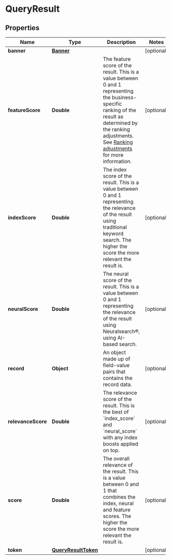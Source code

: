 

# QueryResult


## Properties

Name | Type | Description | Notes
------------ | ------------- | ------------- | -------------
**banner** | [**Banner**](Banner.md) |  |  [optional]
**featureScore** | **Double** | The feature score of the result.  This is a value between 0 and 1 representing the business-specific ranking of the result as determined by the ranking adjustments. See [Ranking adjustments](https://docs.search.io/documentation/fundamentals/search-settings/ranking-adjustments) for more information. |  [optional]
**indexScore** | **Double** | The index score of the result.  This is a value between 0 and 1 representing the relevance of the result using traditional keyword search. The higher the score the more relevant the result is. |  [optional]
**neuralScore** | **Double** | The neural score of the result.  This is a value between 0 and 1 representing the relevance of the result using Neuralsearch®, using AI-based search. |  [optional]
**record** | **Object** | An object made up of field-value pairs that contains the record data. |  [optional]
**relevanceScore** | **Double** | The relevance score of the result.  This is the best of &#x60;index_score&#x60; and &#x60;neural_score&#x60; with any index boosts applied on top. |  [optional]
**score** | **Double** | The overall relevance of the result.  This is a value between 0 and 1 that combines the index, neural and feature scores. The higher the score the more relevant the result is. |  [optional]
**token** | [**QueryResultToken**](QueryResultToken.md) |  |  [optional]



